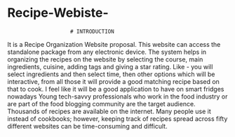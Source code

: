 # Recipe-Webiste-


                        # INTRODUCTION
It is a Recipe Organization Website proposal. This website can access the standalone
package from any electronic device. The system helps in organizing the recipes on the website by
selecting the course, main ingredients, cuisine, adding tags and giving a star rating. Like - you will
select ingredients and then select time, then other options which will be interactive, from all those it
will provide a good matching recipe based on that to cook. I feel like it will be a good application to
have on smart fridges nowadays
Young tech-savvy professionals who work in the food industry or are part of the food
blogging community are the target audience. Thousands of recipes are available on the internet.
Many people use it instead of cookbooks; however, keeping track of recipes spread across fifty
different websites can be time-consuming and difficult.
